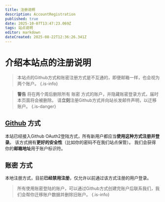 ```yaml
---
title: 注册说明
description: AccountRegistration
published: true
date: 2025-10-07T13:47:23.069Z
tags: 站点说明
editor: markdown
dateCreated: 2025-08-22T12:36:26.341Z
---
```


# 介绍本站点的注册说明
> 本站点的Github方式和账密注册方式是不互通的，即便邮箱一样，也会视为两个账户。
{.is-info}

> **警告**
> 将在两个周后删除所有 账密 方式的账户，并隐藏账密登录方式，届时本页面将会被删除。
请**立刻**注册Github方式并向站长发邮件声明，以迁移账户。
{.is-danger}

## [Github](https://github.com) 方式
本站已经接入Github OAuth2登陆方式，所有新用户都应当**使用这种方式注册并登录**。
该方式拥有**更好的安全性**（比如你的密码不在我们站点保管）。
我们会获得你的**邮箱地址**用于账户标识符。

## 账密 方式
本地注册方式，目前**已经禁用注册**，仅允许以前通过该方式注册的用户登录。
> 所有使用账密登陆的账户，可以通过Github方式创建完账户后联系我们，我们会帮你迁移账户数据并删除旧账户。
{.is-info}
